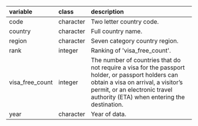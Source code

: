 |variable        |class     |description                           |
|:---------------|:---------|:-------------------------------------|
|code            |character |Two letter country code. |
|country         |character |Full country name. |
|region          |character |Seven category country region. |
|rank            |integer   |Ranking of 'visa_free_count'. |
|visa_free_count |integer   |The number of countries that do not require a visa for the passport holder, or passport holders can obtain a visa on arrival, a visitor’s permit, or an electronic travel authority (ETA) when entering the destination. |
|year            |character |Year of data. |
